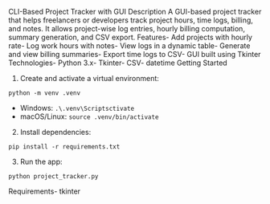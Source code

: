 CLI-Based Project Tracker with GUI
 Description
 A GUI-based project tracker that helps freelancers or developers track project hours, time logs,
 billing, and notes. It allows project-wise log entries, hourly billing computation, summary generation,
 and CSV export.
 Features- Add projects with hourly rate- Log work hours with notes- View logs in a dynamic table- Generate and view billing summaries- Export time logs to CSV- GUI built using Tkinter
 Technologies- Python 3.x- Tkinter- CSV- datetime
 Getting Started
 1. Create and activate a virtual environment:
   ```
   python -m venv .venv
   ```
   - Windows: `.\.venv\Scriptsctivate`
   - macOS/Linux: `source .venv/bin/activate`
 2. Install dependencies:
   ```
   pip install -r requirements.txt
   ```
 3. Run the app:
   ```
   python project_tracker.py
   ```
 Requirements- tkinter
